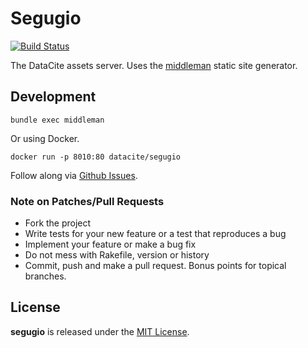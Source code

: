 # Segugio

[![Build Status](https://travis-ci.org/datacite/segugio.svg?branch=master)](https://travis-ci.org/datacite/segugio)

The DataCite assets server. Uses the [middleman](https://middlemanapp.com/) static site generator.

## Development
```
bundle exec middleman
```


Or using Docker.

```
docker run -p 8010:80 datacite/segugio
```

Follow along via [Github Issues](https://github.com/datacite/segugio/issues).

### Note on Patches/Pull Requests

* Fork the project
* Write tests for your new feature or a test that reproduces a bug
* Implement your feature or make a bug fix
* Do not mess with Rakefile, version or history
* Commit, push and make a pull request. Bonus points for topical branches.

## License
**segugio** is released under the [MIT License](https://github.com/datacite/segugio/blob/master/LICENSE.md).
